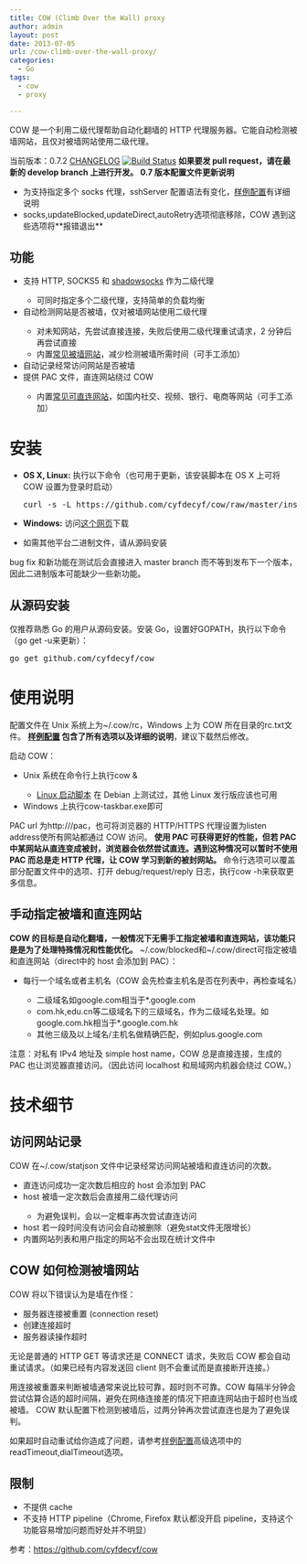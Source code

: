 ```yaml
---
title: COW (Climb Over the Wall) proxy
author: admin
layout: post
date: 2013-07-05
url: /cow-climb-over-the-wall-proxy/
categories:
  - Go
tags:
  - cow
  - proxy

---
```

COW 是一个利用二级代理帮助自动化翻墙的 HTTP 代理服务器。它能自动检测被墙网站，且仅对被墙网站使用二级代理。
  
当前版本：0.7.2 [CHANGELOG][1] [![Build Status][2]][3] **如果要发 pull request，请在最新的 develop branch 上进行开发。** **0.7 版本配置文件更新说明** 

  * 为支持指定多个 socks 代理，sshServer 配置语法有变化，[样例配置][4]有详细说明 
  * socks,updateBlocked,updateDirect,autoRetry选项彻底移除，COW 遇到这些选项将\*\*报错退出\*\* 

## 功能
  


  * 支持 HTTP, SOCKS5 和 [shadowsocks][5] 作为二级代理</p> 
      * 可同时指定多个二级代理，支持简单的负载均衡 
  * 自动检测网站是否被墙，仅对被墙网站使用二级代理</p> 
      * 对未知网站，先尝试直接连接，失败后使用二级代理重试请求，2 分钟后再尝试直接 
      * 内置[常见被墙网站][6]，减少检测被墙所需时间（可手工添加） 
  * 自动记录经常访问网站是否被墙 
  * 提供 PAC 文件，直连网站绕过 COW</p> 
      * 内置[常见可直连网站][7]，如国内社交、视频、银行、电商等网站（可手工添加） 

# <a href="https://github.com/cyfdecyf/cow#-1" name="-1"></a>安装
  


  * **OS X, Linux:** 执行以下命令（也可用于更新，该安装脚本在 OS X 上可将 COW 设置为登录时启动）</p> 
    <pre>curl -s -L https://github.com/cyfdecyf/cow/raw/master/install-cow.sh | bash</pre>

  * **Windows:** 访问[这个网页][8]下载 
  * 如需其他平台二进制文件，请从源码安装 

bug fix 和新功能在测试后会直接进入 master branch 而不等到发布下一个版本，因此二进制版本可能缺少一些新功能。

## <a href="https://github.com/cyfdecyf/cow#-2" name="-2"></a>从源码安装
  


仅推荐熟悉 Go 的用户从源码安装。安装 Go，设置好GOPATH，执行以下命令（go get -u来更新）：

<pre>go get github.com/cyfdecyf/cow</pre>

# <a href="https://github.com/cyfdecyf/cow#-3" name="-3"></a>使用说明
  


配置文件在 Unix 系统上为~/.cow/rc，Windows 上为 COW 所在目录的rc.txt文件。 **[样例配置][4] 包含了所有选项以及详细的说明**，建议下载然后修改。
  
启动 COW：

  * Unix 系统在命令行上执行cow &</p> 
      * [Linux 启动脚本][9] 在 Debian 上测试过，其他 Linux 发行版应该也可用 
  * Windows 上执行cow-taskbar.exe即可 

PAC url 为http://<listen address>/pac，也可将浏览器的 HTTP/HTTPS 代理设置为listen address使所有网站都通过 COW 访问。 **使用 PAC 可获得更好的性能，但若 PAC 中某网站从直连变成被封，浏览器会依然尝试直连。遇到这种情况可以暂时不使用 PAC 而总是走 HTTP 代理，让 COW 学习到新的被封网站。** 命令行选项可以覆盖部分配置文件中的选项、打开 debug/request/reply 日志，执行cow -h来获取更多信息。

## <a href="https://github.com/cyfdecyf/cow#-4" name="-4"></a>手动指定被墙和直连网站
  


**COW 的目标是自动化翻墙，一般情况下无需手工指定被墙和直连网站，该功能只是是为了处理特殊情况和性能优化。** ~/.cow/blocked和~/.cow/direct可指定被墙和直连网站（direct中的 host 会添加到 PAC）：

  * 每行一个域名或者主机名（COW 会先检查主机名是否在列表中，再检查域名）</p> 
      * 二级域名如google.com相当于*.google.com 
      * com.hk,edu.cn等二级域名下的三级域名，作为二级域名处理。如google.com.hk相当于*.google.com.hk 
      * 其他三级及以上域名/主机名做精确匹配，例如plus.google.com 

注意：对私有 IPv4 地址及 simple host name，COW 总是直接连接，生成的 PAC 也让浏览器直接访问。（因此访问 localhost 和局域网内机器会绕过 COW。）

# <a href="https://github.com/cyfdecyf/cow#-5" name="-5"></a>技术细节
  


## <a href="https://github.com/cyfdecyf/cow#-6" name="-6"></a>访问网站记录
  


COW 在~/.cow/statjson 文件中记录经常访问网站被墙和直连访问的次数。

  * 直连访问成功一定次数后相应的 host 会添加到 PAC 
  * host 被墙一定次数后会直接用二级代理访问</p> 
      * 为避免误判，会以一定概率再次尝试直连访问 
  * host 若一段时间没有访问会自动被删除（避免stat文件无限增长） 
  * 内置网站列表和用户指定的网站不会出现在统计文件中 

## <a href="https://github.com/cyfdecyf/cow#cow-" name="cow-"></a>COW 如何检测被墙网站
  


COW 将以下错误认为是墙在作怪：

  * 服务器连接被重置 (connection reset) 
  * 创建连接超时 
  * 服务器读操作超时 

无论是普通的 HTTP GET 等请求还是 CONNECT 请求，失败后 COW 都会自动重试请求。（如果已经有内容发送回 client 则不会重试而是直接断开连接。）
  
用连接被重置来判断被墙通常来说比较可靠，超时则不可靠。COW 每隔半分钟会尝试估算合适的超时间隔，避免在网络连接差的情况下把直连网站由于超时也当成被墙。 COW 默认配置下检测到被墙后，过两分钟再次尝试直连也是为了避免误判。
  
如果超时自动重试给你造成了问题，请参考[样例配置][4]高级选项中的readTimeout,dialTimeout选项。

## <a href="https://github.com/cyfdecyf/cow#-7" name="-7"></a>限制
  


  * 不提供 cache 
  * 不支持 HTTP pipeline（Chrome, Firefox 默认都没开启 pipeline，支持这个功能容易增加问题而好处并不明显） 

参考：<https://github.com/cyfdecyf/cow>

 [1]: https://github.com/cyfdecyf/cow/blob/master/CHANGELOG
 [2]: https://travis-ci.org/cyfdecyf/cow.png?branch=master
 [3]: https://travis-ci.org/cyfdecyf/cow
 [4]: https://github.com/cyfdecyf/cow/blob/master/doc/sample-config/rc
 [5]: https://github.com/shadowsocks/shadowsocks-go/
 [6]: https://github.com/cyfdecyf/cow/blob/master/site_blocked.go
 [7]: https://github.com/cyfdecyf/cow/blob/master/site_direct.go
 [8]: http://dl.chenyufei.info/cow/
 [9]: https://github.com/cyfdecyf/cow/blob/master/doc/init.d/cow